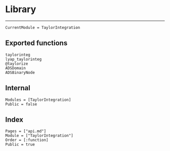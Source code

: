 # Library

---

```@meta
CurrentModule = TaylorIntegration
```

## Exported functions

```@docs
taylorinteg
lyap_taylorinteg
@taylorize
ADSDomain
ADSBinaryNode
```

## Internal

```@autodocs
Modules = [TaylorIntegration]
Public = false
```

## Index

```@index
Pages = ["api.md"]
Module = ["TaylorIntegration"]
Order = [:function]
Public = true
```
